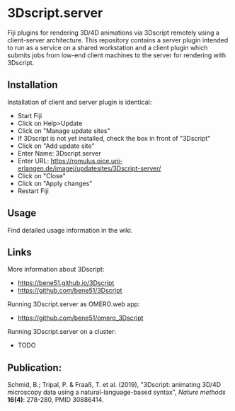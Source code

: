 3Dscript.server
===============

Fiji plugins for rendering 3D/4D animations via 3Dscript remotely using a client-server architecture. This repository contains a server plugin intended to run as a service on a shared workstation and a client plugin which submits jobs from low-end client machines to the server for rendering with 3Dscript.

Installation
------------
Installation of client and server plugin is identical:
* Start Fiji
* Click on Help>Update
* Click on "Manage update sites"
* If 3Dscript is not yet installed, check the box in front of "3Dscript"
* Click on "Add update site"
* Enter Name: 3Dscript.server
* Enter URL: https://romulus.oice.uni-erlangen.de/imagej/updatesites/3Dscript-server/
* Click on "Close"
* Click on "Apply changes"
* Restart Fiji

Usage
-----
Find detailed usage information in the wiki.

Links
-----
More information about 3Dscript:
* https://bene51.github.io/3Dscript
* https://github.com/bene51/3Dscript

Running 3Dscript.server as OMERO.web app:
* https://github.com/bene51/omero_3Dscript

Running 3Dscript.server on a cluster:
* TODO

Publication:
------------
Schmid, B.; Tripal, P. & Fraa&szlig;, T. et al. (2019), "3Dscript: animating 3D/4D microscopy data using a natural-language-based syntax", _Nature methods_ **16(4)**: 278-280, PMID 30886414.


